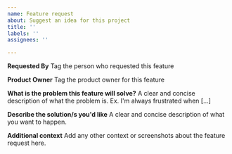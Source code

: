 ```yaml
---
name: Feature request
about: Suggest an idea for this project
title: ''
labels: ''
assignees: ''

---
```

**Requested By**
Tag the person who requested this feature

**Product Owner**
Tag the product owner for this feature

**What is the problem this feature will solve?**
A clear and concise description of what the problem is. Ex. I'm always frustrated when [...]

**Describe the solution/s you'd like**
A clear and concise description of what you want to happen.

**Additional context**
Add any other context or screenshots about the feature request here.
